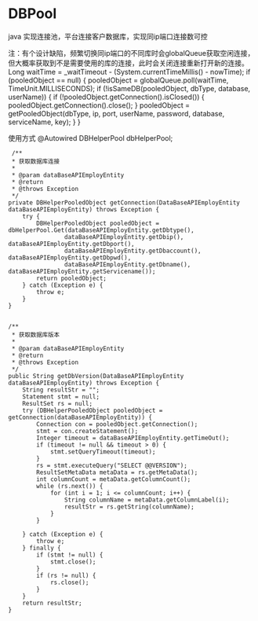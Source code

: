 # DBPool
java 实现连接池，平台连接客户数据库，实现同ip端口连接数可控

注：有个设计缺陷，频繁切换同ip端口的不同库时会globalQueue获取空闲连接，但大概率获取到不是需要使用的库的连接，此时会关闭连接重新打开新的连接。
  Long waitTime = _waitTimeout - (System.currentTimeMillis() - nowTime);
                    if (pooledObject == null) {
                        pooledObject = globalQueue.poll(waitTime, TimeUnit.MILLISECONDS);
                        if (!isSameDB(pooledObject, dbType, database, userName)) {
                            if (!pooledObject.getConnection().isClosed()) {
                                pooledObject.getConnection().close();
                            }
                            pooledObject = getPooledObject(dbType, ip, port, userName, password, database, serviceName,
                                    key);
                        }
                    }

使用方式
    @Autowired
    DBHelperPool dbHelperPool;
    
     /**
     * 获取数据库连接
     * 
     * @param dataBaseAPIEmployEntity
     * @return
     * @throws Exception
     */
    private DBHelperPooledObject getConnection(DataBaseAPIEmployEntity dataBaseAPIEmployEntity) throws Exception {
        try {
            DBHelperPooledObject pooledObject = dbHelperPool.Get(dataBaseAPIEmployEntity.getDbtype(),
                    dataBaseAPIEmployEntity.getDbip(), dataBaseAPIEmployEntity.getDbport(),
                    dataBaseAPIEmployEntity.getDbaccount(), dataBaseAPIEmployEntity.getDbpwd(),
                    dataBaseAPIEmployEntity.getDbname(), dataBaseAPIEmployEntity.getServicename());
            return pooledObject;
        } catch (Exception e) {
            throw e;
        }
    }


    /**
     * 获取数据库版本
     * 
     * @param dataBaseAPIEmployEntity
     * @return
     * @throws Exception
     */
    public String getDbVersion(DataBaseAPIEmployEntity dataBaseAPIEmployEntity) throws Exception {
        String resultStr = "";
        Statement stmt = null;
        ResultSet rs = null;
        try (DBHelperPooledObject pooledObject = getConnection(dataBaseAPIEmployEntity)) {
            Connection con = pooledObject.getConnection();
            stmt = con.createStatement();
            Integer timeout = dataBaseAPIEmployEntity.getTimeOut();
            if (timeout != null && timeout > 0) {
                stmt.setQueryTimeout(timeout);
            }
            rs = stmt.executeQuery("SELECT @@VERSION");
            ResultSetMetaData metaData = rs.getMetaData();
            int columnCount = metaData.getColumnCount();
            while (rs.next()) {
                for (int i = 1; i <= columnCount; i++) {
                    String columnName = metaData.getColumnLabel(i);
                    resultStr = rs.getString(columnName);
                }
            }

        } catch (Exception e) {
            throw e;
        } finally {
            if (stmt != null) {
                stmt.close();
            }
            if (rs != null) {
                rs.close();
            }
        }
        return resultStr;
    }


